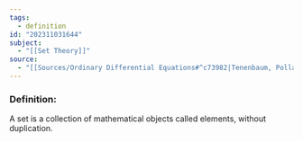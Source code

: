 ```yaml
---
tags:
  - definition
id: "202311031644"
subject:
  - "[[Set Theory]]"
source:
  - "[[Sources/Ordinary Differential Equations#^c73982|Tenenbaum, Pollard]]"
---
```

### Definition:
A set is a collection of mathematical objects called elements, without duplication.
